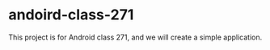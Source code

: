 # andoird-class-271
This project is for Android class 271, and we will create a simple application.
